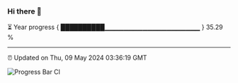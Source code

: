 ### Hi there 👋

⏳ Year progress { ██████████▁▁▁▁▁▁▁▁▁▁▁▁▁▁▁▁▁▁▁▁ } 35.29 %

---

⏰ Updated on Thu, 09 May 2024 03:36:19 GMT

![Progress Bar CI](https://github.com/IshwaranRudhara/GIT-ACTION/workflows/Progress%20Bar%20CI/badge.svg)

